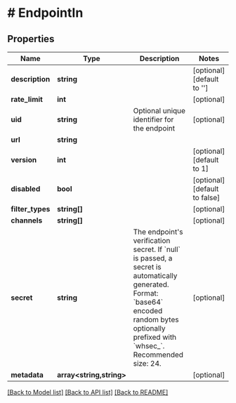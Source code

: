 # # EndpointIn

## Properties

Name | Type | Description | Notes
------------ | ------------- | ------------- | -------------
**description** | **string** |  | [optional] [default to '']
**rate_limit** | **int** |  | [optional]
**uid** | **string** | Optional unique identifier for the endpoint | [optional]
**url** | **string** |  |
**version** | **int** |  | [optional] [default to 1]
**disabled** | **bool** |  | [optional] [default to false]
**filter_types** | **string[]** |  | [optional]
**channels** | **string[]** |  | [optional]
**secret** | **string** | The endpoint&#39;s verification secret. If &#x60;null&#x60; is passed, a secret is automatically generated. Format: &#x60;base64&#x60; encoded random bytes optionally prefixed with &#x60;whsec_&#x60;. Recommended size: 24. | [optional]
**metadata** | **array<string,string>** |  | [optional]

[[Back to Model list]](../../README.md#models) [[Back to API list]](../../README.md#endpoints) [[Back to README]](../../README.md)
